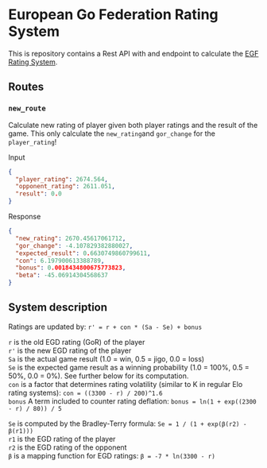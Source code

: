 # European Go Federation Rating System

This is repository contains a Rest API with and endpoint to calculate the [EGF Rating System](https://europeangodatabase.eu/EGD/EGF_rating_system.php).

## Routes

### `new_route`

Calculate new rating of player given both player ratings and the result of the game. This only calculate the `new_rating`and `gor_change` for the `player_rating`!

Input

```json
{
  "player_rating": 2674.564,
  "opponent_rating": 2611.051,
  "result": 0.0
}
```

Response

```json
{
  "new_rating": 2670.45617061712,
  "gor_change": -4.107829382880027,
  "expected_result": 0.6630749860799611,
  "con": 6.197900613388789,
  "bonus": 0.0018434800675773823,
  "beta": -45.06914304568637
}
```

## System description

Ratings are updated by: `r' = r + con * (Sa - Se) + bonus`

`r` is the old EGD rating (GoR) of the player  
`r'` is the new EGD rating of the player  
`Sa` is the actual game result (1.0 = win, 0.5 = jigo, 0.0 = loss)  
`Se` is the expected game result as a winning probability (1.0 = 100%, 0.5 = 50%, 0.0 = 0%). See further below for its computation.  
`con` is a factor that determines rating volatility (similar to K in regular Elo rating systems): `con = ((3300 - r) / 200)^1.6`  
`bonus` A term included to counter rating deflation: `bonus = ln(1 + exp((2300 - r) / 80)) / 5`

`Se` is computed by the Bradley-Terry formula: `Se = 1 / (1 + exp(β(r2) - β(r1)))`  
`r1` is the EGD rating of the player  
`r2` is the EGD rating of the opponent  
`β` is a mapping function for EGD ratings: `β = -7 * ln(3300 - r)`


